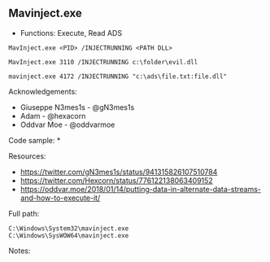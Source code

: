 ## Mavinject.exe

* Functions: Execute, Read ADS

```
MavInject.exe <PID> /INJECTRUNNING <PATH DLL>

MavInject.exe 3110 /INJECTRUNNING c:\folder\evil.dll     
   
mavinject.exe 4172 /INJECTRUNNING "c:\ads\file.txt:file.dll"
```

Acknowledgements:
* Giuseppe N3mes1s - @gN3mes1s
* Adam - @hexacorn
* Oddvar Moe - @oddvarmoe
   
Code sample:
* 

Resources:
* https://twitter.com/gN3mes1s/status/941315826107510784     
* https://twitter.com/Hexcorn/status/776122138063409152     
* https://oddvar.moe/2018/01/14/putting-data-in-alternate-data-streams-and-how-to-execute-it/


Full path:
```
C:\Windows\System32\mavinject.exe
C:\Windows\SysWOW64\mavinject.exe
```

Notes:



 
